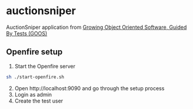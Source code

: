 # auctionsniper
AuctionSniper application from [Growing Object Oriented Software, Guided By Tests (GOOS)](http://www.growing-object-oriented-software.com/)

## Openfire setup
1. Start the Openfire server
```sh
sh ./start-openfire.sh
```
2. Open http://localhost:9090 and go through the setup process
3. Login as admin
4. Create the test user
